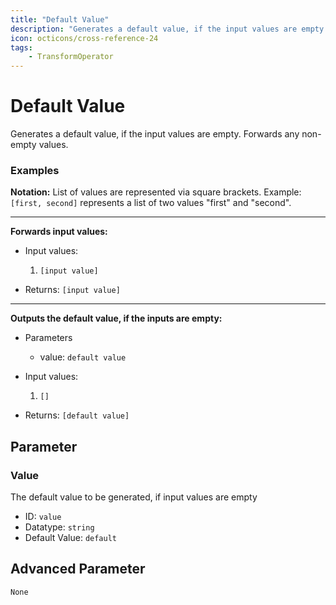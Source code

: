 ```yaml
---
title: "Default Value"
description: "Generates a default value, if the input values are empty. Forwards any non-empty values."
icon: octicons/cross-reference-24
tags: 
    - TransformOperator
---
```

# Default Value
<!-- This file was generated - DO NOT CHANGE IT MANUALLY -->



Generates a default value, if the input values are empty. Forwards any non-empty values.

### Examples

**Notation:** List of values are represented via square brackets. Example: `[first, second]` represents a list of two values "first" and "second".

---
**Forwards input values:**

* Input values:
    1. `[input value]`

* Returns: `[input value]`


---
**Outputs the default value, if the inputs are empty:**

* Parameters
    * value: `default value`

* Input values:
    1. `[]`

* Returns: `[default value]`




## Parameter

### Value

The default value to be generated, if input values are empty

- ID: `value`
- Datatype: `string`
- Default Value: `default`





## Advanced Parameter

`None`